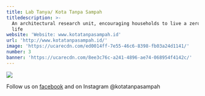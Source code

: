 ```yaml
---
title: Lab Tanya/ Kota Tanpa Sampah
titledescription: >-
  An architectural research unit, encouraging households to live a zero waste
  life
website: 'Website: www.kotatanpasampah.id'
url: 'http://www.kotatanpasampah.id/'
image: 'https://ucarecdn.com/ed0014ff-7e55-46c6-8398-fb03a24d1141/'
number: 3
banner: 'https://ucarecdn.com/8ee3c76c-a241-4896-ae74-068954f4142c/'
---
```

![](https://ucarecdn.com/1e1a10ed-eae3-4630-9868-7027ebf7e66b/)

Follow us on [facebook](www.facebook.com/kota-tanpa-sampah) and on Instagram @kotatanpasampah
